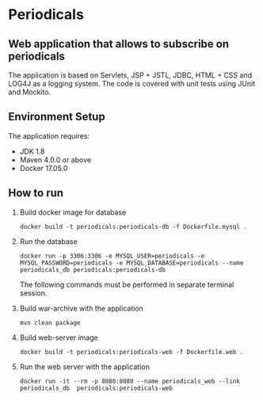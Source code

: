 Periodicals
=================

## Web application that allows to subscribe on periodicals

The application is based on Servlets, JSP + JSTL, JDBC, HTML + CSS and LOG4J 
as a logging system. The code is covered with unit tests using JUnit and Mockito.

## Environment Setup

The application requires:

- JDK 1.8
- Maven 4.0.0 or above
- Docker 17.05.0

## How to run

1. Build docker image for database

    ```
    docker build -t periodicals:periodicals-db -f Dockerfile.mysql .
    ```
    
2. Run the database 

    ```
    docker run -p 3306:3306 -e MYSQL_USER=periodicals -e MYSQL_PASSWORD=periodicals -e MYSQL_DATABASE=periodicals --name periodicals_db periodicals:periodicals-db
    ```

    The following commands must be performed in separate terminal session.

3. Build war-archive with the application 

    ```
    mvn clean package
    ```
4. Build web-server image

    ```
    docker build -t periodicals:periodicals-web -f Dockerfile.web .
    ```

5. Run the web server with the application 

    ```
    docker run -it --rm -p 8080:8080 --name periodicals_web --link periodicals_db  periodicals:periodicals-web
    ```